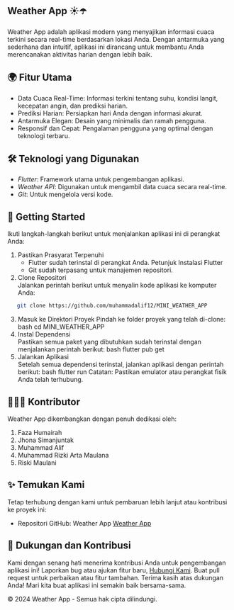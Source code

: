 ## Weather App ☀️☂️
Weather App adalah aplikasi modern yang menyajikan informasi cuaca terkini secara real-time berdasarkan lokasi Anda. Dengan antarmuka yang sederhana dan intuitif, aplikasi ini dirancang untuk membantu Anda merencanakan aktivitas harian dengan lebih baik.


## 🌍 Fitur Utama
- Data Cuaca Real-Time: Informasi terkini tentang suhu, kondisi langit, kecepatan angin, dan prediksi harian.
- Prediksi Harian: Persiapkan hari Anda dengan informasi akurat.
- Antarmuka Elegan: Desain yang minimalis dan ramah pengguna.
- Responsif dan Cepat: Pengalaman pengguna yang optimal dengan teknologi terbaru.


## 🛠️ Teknologi yang Digunakan  
- *Flutter*: Framework utama untuk pengembangan aplikasi.  
- *Weather API*: Digunakan untuk mengambil data cuaca secara real-time.  
- *Git*: Untuk mengelola versi kode.  


## 🔄 Getting Started
Ikuti langkah-langkah berikut untuk menjalankan aplikasi ini di perangkat Anda:
1. Pastikan Prasyarat Terpenuhi   
   - Flutter sudah terinstal di perangkat Anda. Petunjuk Instalasi Flutter
   - Git sudah terpasang untuk manajemen repositori.
2. Clone Repositori   
   Jalankan perintah berikut untuk menyalin kode aplikasi ke komputer Anda:
 ```bash
    git clone https://github.com/muhammadalif12/MINI_WEATHER_APP
 ```
3. Masuk ke Direktori Proyek 
   Pindah ke folder proyek yang telah di-clone:
bash
   cd MINI_WEATHER_APP
4. Instal Dependensi  
   Pastikan semua paket yang dibutuhkan sudah terinstal dengan menjalankan perintah berikut:
bash
   flutter pub get
5. Jalankan Aplikasi   
   Setelah semua dependensi terinstal, jalankan aplikasi dengan perintah berikut:
bash
   flutter run
Catatan: Pastikan emulator atau perangkat fisik Anda telah terhubung.


## 👨‍👩‍👦 Kontributor
Weather App dikembangkan dengan penuh dedikasi oleh:
1. Faza Humairah
2. Jhona Simanjuntak
3. Muhammad Alif
4. Muhammad Rizki Arta Maulana
5. Riski Maulani


## ✨ Temukan Kami
Tetap terhubung dengan kami untuk pembaruan lebih lanjut atau kontribusi ke proyek ini:
- Repositori GitHub: Weather App [Weather App](https://github.com/muhammadalif69/MINI_WEATHER_APP)


## 🌟 Dukungan dan Kontribusi
Kami dengan senang hati menerima kontribusi Anda untuk pengembangan aplikasi ini!
Laporkan bug atau ajukan fitur baru, [Hubungi Kami](https://wa.me/+6285262128251).
Buat pull request untuk perbaikan atau fitur tambahan.
Terima kasih atas dukungan Anda! Mari kita buat aplikasi ini semakin baik bersama-sama.

© 2024 Weather App - Semua hak cipta dilindungi.
